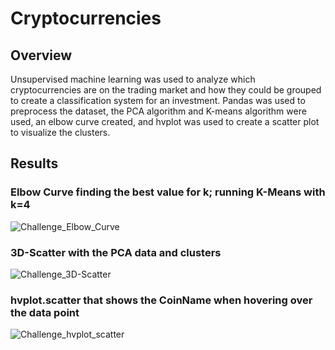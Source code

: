 # Cryptocurrencies

## Overview

Unsupervised machine learning was used to analyze which cryptocurrencies are on the trading market and how they could be grouped to create a classification system for an investment.  Pandas was used to preprocess the dataset, the PCA algorithm and K-means algorithm were used, an elbow curve created, and hvplot was used to create a scatter plot to visualize the clusters.

## Results

### Elbow Curve finding the best value for k; running K-Means with k=4

![Challenge_Elbow_Curve](https://user-images.githubusercontent.com/90982811/155369877-85a19a9e-41b1-428c-8eb2-9f2042d39a63.jpg)

### 3D-Scatter with the PCA data and clusters

![Challenge_3D-Scatter](https://user-images.githubusercontent.com/90982811/155369902-5471e54f-c7f8-4805-b132-efa31a445847.jpg)

### hvplot.scatter that shows the CoinName when hovering over the data point

![Challenge_hvplot_scatter](https://user-images.githubusercontent.com/90982811/155370182-def6d082-e219-488b-8c79-a8e03aabd7d1.jpg)
